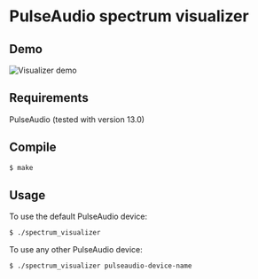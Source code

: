 # PulseAudio spectrum visualizer

## Demo

![Visualizer demo](./demo.gif)

## Requirements

PulseAudio (tested with version 13.0)

## Compile

```bash
$ make
```

## Usage

To use the default PulseAudio device:

```bash
$ ./spectrum_visualizer
```

To use any other PulseAudio device:

```bash
$ ./spectrum_visualizer pulseaudio-device-name
```